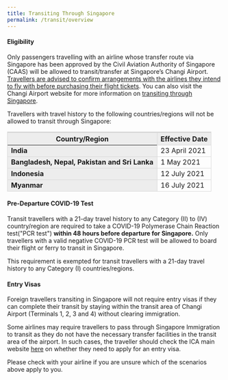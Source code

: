 ```yaml
---
title: Transiting Through Singapore
permalink: /transit/overview
---
```

#### Eligibility

Only passengers travelling with an airline whose transfer route via Singapore has been approved by the Civil Aviation Authority of Singapore (CAAS) will be allowed to transit/transfer at Singapore’s Changi Airport. <u>Travellers are advised to confirm arrangements with the airlines they intend to fly with before purchasing their flight tickets</u>. You can also visit the Changi Airport website for more information on <a href="https://www.changiairport.com/en/airport-guide/Covid-19/transiting-through-airport.html" target="_blank">transiting through Singapore</a>.

Travellers with travel history to the following countries/regions will not be allowed to transit through Singapore:

<table>
<thead>
  <tr>
    <th style="border-top:3px solid #D8D8D8; border-left:1px solid #D8D8D8; border-right:1px solid #D8D8D8; background-color:#EDEDED"><b>Country/Region</b></th>
    <th style="border-top:3px solid #D8D8D8; border-left:1px solid #D8D8D8; border-right:1px solid #D8D8D8; border-bottom:1px solid #D8D8D8;background-color:#EDEDED"><b>Effective Date</b></th>
  </tr>
</thead>
<tbody>
	<tr>
    <td style="border-left:1px solid #D8D8D8; border-right:1px solid #D8D8D8; border-bottom:1px solid #D8D8D8; background-color:#EDEDED"><b>India</b></td>
      <td  style="text-align:left;border-right:1px solid #D8D8D8;border-bottom:1px solid #D8D8D8;">23 April 2021</td>
  </tr>
	<tr>
    <td style="border-left:1px solid #D8D8D8; border-right:1px solid #D8D8D8; border-bottom:1px solid #D8D8D8; background-color:#EDEDED"><b>Bangladesh, Nepal, Pakistan and Sri Lanka</b></td>
      <td  style="text-align:left;border-right:1px solid #D8D8D8;border-bottom:1px solid #D8D8D8;">1 May 2021</td>
  </tr>
    <tr>
    <td style="border-left:1px solid #D8D8D8; border-right:1px solid #D8D8D8; border-bottom:1px solid #D8D8D8; background-color:#EDEDED"><b>Indonesia</b></td>
      <td  style="text-align:left;border-right:1px solid #D8D8D8;border-bottom:1px solid #D8D8D8;">12 July 2021</td>
  </tr>
	    <tr>
    <td style="border-left:1px solid #D8D8D8; border-right:1px solid #D8D8D8; border-bottom:1px solid #D8D8D8; background-color:#EDEDED"><b>Myanmar</b></td>
      <td  style="text-align:left;border-right:1px solid #D8D8D8;border-bottom:1px solid #D8D8D8;">16 July 2021</td>
  </tr>
  </tbody>
  </table>
  
<!--<span>*</span>From <b>9 September 2021, 2359 hours</b>, all passengers with a 21-day travel history to Indonesia will be allowed to transit through Singapore. However, they are required to have a negative PCR Pre-Departure Test taken within 48 hours before departure to Singapore.-->

#### Pre-Departure COVID-19 Test

Transit travellers with a 21-day travel history to any Category (II) to (IV) country/region are required to take a COVID-19 Polymerase Chain Reaction test("PCR test") <b>within 48 hours before departure for Singapore.</b> Only travellers with a valid negative COVID-19 PCR test will be allowed to board their flight or ferry to transit in Singapore.

This requirement is exempted for transit travellers with a 21-day travel history to any Category (I) countries/regions.

#### Entry Visas

Foreign travellers transiting in Singapore will not require entry visas if they can complete their transit by staying within the transit area of Changi Airport (Terminals 1, 2, 3 and 4) without clearing immigration.

Some airlines may require travellers to pass through Singapore Immigration to transit as they do not have the necessary transfer facilities in the transit area of the airport. In such cases, the traveller should check the ICA main website <a href="https://www.ica.gov.sg/enter-depart/entry_requirements/visa_requirements">here</a> on whether they need to apply for an entry visa.

Please check with your airline if you are unsure which of the scenarios above apply to you.
